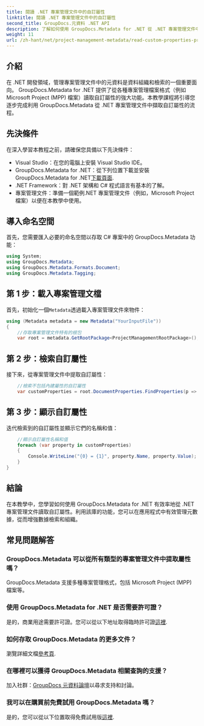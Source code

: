 ```yaml
---
title: 閱讀 .NET 專案管理文件中的自訂屬性
linktitle: 閱讀 .NET 專案管理文件中的自訂屬性
second_title: GroupDocs.元資料 .NET API
description: 了解如何使用 GroupDocs.Metadata for .NET 從 .NET 專案管理文件中擷取自訂屬性。增強元資料管理。
weight: 11
url: /zh-hant/net/project-management-metadata/read-custom-properties-project-management-documents/
---
```

## 介紹
在 .NET 開發領域，管理專案管理文件中的元資料是資料組織和檢索的一個重要面向。 GroupDocs.Metadata for .NET 提供了從各種專案管理檔案格式（例如 Microsoft Project (MPP) 檔案）讀取自訂屬性的強大功能。本教學課程將引導您逐步完成利用 GroupDocs.Metadata 從 .NET 專案管理文件中擷取自訂屬性的流程。
## 先決條件
在深入學習本教程之前，請確保您具備以下先決條件：
- Visual Studio：在您的電腦上安裝 Visual Studio IDE。
-  GroupDocs.Metadata for .NET：從下列位置下載並安裝 GroupDocs.Metadata for .NET[下載頁面](https://releases.groupdocs.com/metadata/net/).
- .NET Framework：對 .NET 架構和 C# 程式語言有基本的了解。
- 專案管理文件：準備一個範例.NET 專案管理文件（例如，Microsoft Project 檔案）以便在本教學中使用。

## 導入命名空間
首先，您需要匯入必要的命名空間以存取 C# 專案中的 GroupDocs.Metadata 功能：
```csharp
using System;
using GroupDocs.Metadata;
using GroupDocs.Metadata.Formats.Document;
using GroupDocs.Metadata.Tagging;
```
## 第 1 步：載入專案管理文檔
首先，初始化一個`Metadata`透過載入專案管理文件來物件：
```csharp
using (Metadata metadata = new Metadata("YourInputFile"))
{
    //存取專案管理文件特有的根包
    var root = metadata.GetRootPackage<ProjectManagementRootPackage>();
```
## 第 2 步：檢索自訂屬性
接下來，從專案管理文件中提取自訂屬性：
```csharp
    //檢索不包括內建屬性的自訂屬性
    var customProperties = root.DocumentProperties.FindProperties(p => !p.Tags.Contains(Tags.Document.BuiltIn));
```
## 第 3 步：顯示自訂屬性
迭代檢索到的自訂屬性並顯示它們的名稱和值：
```csharp
    //顯示自訂屬性名稱和值
    foreach (var property in customProperties)
    {
        Console.WriteLine("{0} = {1}", property.Name, property.Value);
    }
}
```

## 結論
在本教學中，您學習如何使用 GroupDocs.Metadata for .NET 有效率地從 .NET 專案管理文件讀取自訂屬性。利用該庫的功能，您可以在應用程式中有效管理元數據，從而增強數據檢索和組織。

## 常見問題解答
### GroupDocs.Metadata 可以從所有類型的專案管理文件中提取屬性嗎？
GroupDocs.Metadata 支援多種專案管理格式，包括 Microsoft Project (MPP) 檔案等。
### 使用 GroupDocs.Metadata for .NET 是否需要許可證？
是的，商業用途需要許可證。您可以從以下地址取得臨時許可證[這裡](https://purchase.groupdocs.com/temporary-license/).
### 如何存取 GroupDocs.Metadata 的更多文件？
瀏覽詳細文檔[參考頁](https://tutorials.groupdocs.com/metadata/net/).
### 在哪裡可以獲得 GroupDocs.Metadata 相關查詢的支援？
加入社群：[GroupDocs 元資料論壇](https://forum.groupdocs.com/c/metadata/14)以尋求支持和討論。
### 我可以在購買前免費試用 GroupDocs.Metadata 嗎？
是的，您可以從以下位置取得免費試用版[這裡](https://releases.groupdocs.com/).